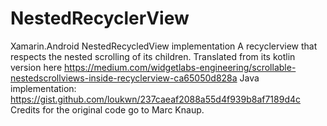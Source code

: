 # NestedRecyclerView
Xamarin.Android NestedRecycledView implementation
A recyclerview that respects the nested scrolling of its children.
Translated from its kotlin version here https://medium.com/widgetlabs-engineering/scrollable-nestedscrollviews-inside-recyclerview-ca65050d828a 
Java implementation: https://gist.github.com/loukwn/237caeaf2088a55d4f939b8af7189d4c
Credits for the original code go to Marc Knaup. 
